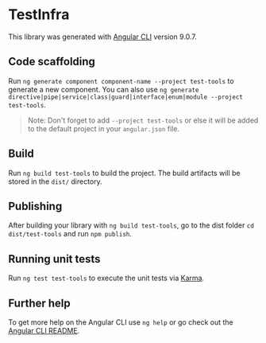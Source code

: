 # TestInfra

This library was generated with [Angular CLI](https://github.com/angular/angular-cli) version 9.0.7.

## Code scaffolding

Run `ng generate component component-name --project test-tools` to generate a new component. You can also use `ng generate directive|pipe|service|class|guard|interface|enum|module --project test-tools`.
> Note: Don't forget to add `--project test-tools` or else it will be added to the default project in your `angular.json` file. 

## Build

Run `ng build test-tools` to build the project. The build artifacts will be stored in the `dist/` directory.

## Publishing

After building your library with `ng build test-tools`, go to the dist folder `cd dist/test-tools` and run `npm publish`.

## Running unit tests

Run `ng test test-tools` to execute the unit tests via [Karma](https://karma-runner.github.io).

## Further help

To get more help on the Angular CLI use `ng help` or go check out the [Angular CLI README](https://github.com/angular/angular-cli/blob/master/README.md).
